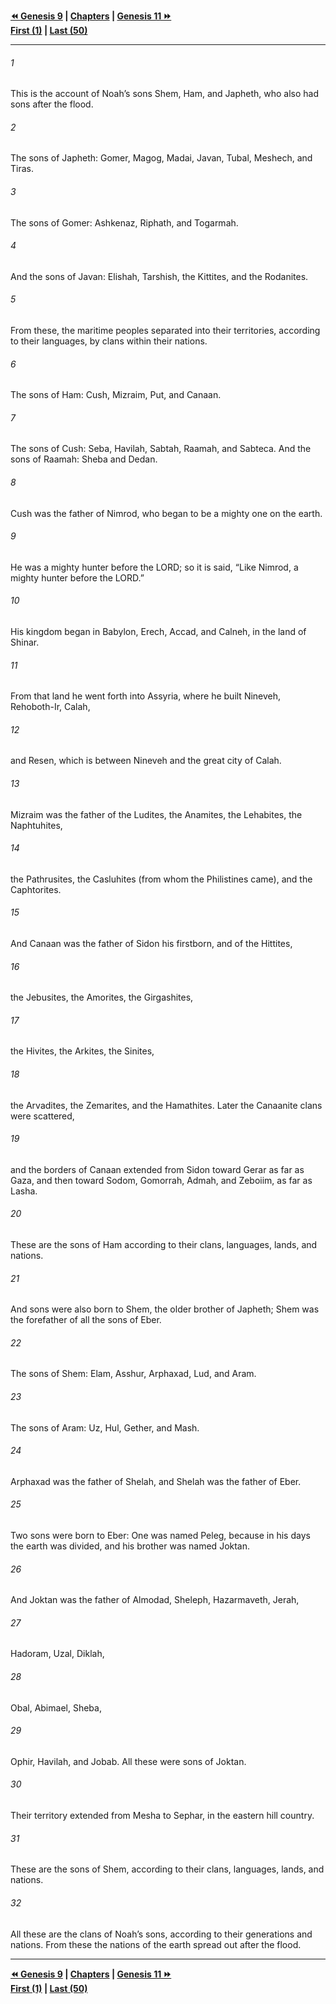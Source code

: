   
**[⏪ Genesis 9](./Genesis%209.md) | [Chapters](./_index.md) | [Genesis 11 ⏩](./Genesis%2011.md)**  
**[First (1)](./Genesis%201.md) | [Last (50)](./Genesis%2050.md)**  
  
---  
  
###### 1  
This is the account of Noah’s sons Shem, Ham, and Japheth, who also had sons after the flood.  
  
###### 2  
The sons of Japheth: Gomer, Magog, Madai, Javan, Tubal, Meshech, and Tiras.  
  
###### 3  
The sons of Gomer: Ashkenaz, Riphath, and Togarmah.  
  
###### 4  
And the sons of Javan: Elishah, Tarshish, the Kittites, and the Rodanites.  
  
###### 5  
From these, the maritime peoples separated into their territories, according to their languages, by clans within their nations.  
  
###### 6  
The sons of Ham: Cush, Mizraim, Put, and Canaan.  
  
###### 7  
The sons of Cush: Seba, Havilah, Sabtah, Raamah, and Sabteca. And the sons of Raamah: Sheba and Dedan.  
  
###### 8  
Cush was the father of Nimrod, who began to be a mighty one on the earth.  
  
###### 9  
He was a mighty hunter before the LORD; so it is said, “Like Nimrod, a mighty hunter before the LORD.”  
  
###### 10  
His kingdom began in Babylon, Erech, Accad, and Calneh, in the land of Shinar.  
  
###### 11  
From that land he went forth into Assyria, where he built Nineveh, Rehoboth-Ir, Calah,  
  
###### 12  
and Resen, which is between Nineveh and the great city of Calah.  
  
###### 13  
Mizraim was the father of the Ludites, the Anamites, the Lehabites, the Naphtuhites,  
  
###### 14  
the Pathrusites, the Casluhites (from whom the Philistines came), and the Caphtorites.  
  
###### 15  
And Canaan was the father of Sidon his firstborn, and of the Hittites,  
  
###### 16  
the Jebusites, the Amorites, the Girgashites,  
  
###### 17  
the Hivites, the Arkites, the Sinites,  
  
###### 18  
the Arvadites, the Zemarites, and the Hamathites. Later the Canaanite clans were scattered,  
  
###### 19  
and the borders of Canaan extended from Sidon toward Gerar as far as Gaza, and then toward Sodom, Gomorrah, Admah, and Zeboiim, as far as Lasha.  
  
###### 20  
These are the sons of Ham according to their clans, languages, lands, and nations.  
  
###### 21  
And sons were also born to Shem, the older brother of Japheth; Shem was the forefather of all the sons of Eber.  
  
###### 22  
The sons of Shem: Elam, Asshur, Arphaxad, Lud, and Aram.  
  
###### 23  
The sons of Aram: Uz, Hul, Gether, and Mash.  
  
###### 24  
Arphaxad was the father of Shelah, and Shelah was the father of Eber.  
  
###### 25  
Two sons were born to Eber: One was named Peleg, because in his days the earth was divided, and his brother was named Joktan.  
  
###### 26  
And Joktan was the father of Almodad, Sheleph, Hazarmaveth, Jerah,  
  
###### 27  
Hadoram, Uzal, Diklah,  
  
###### 28  
Obal, Abimael, Sheba,  
  
###### 29  
Ophir, Havilah, and Jobab. All these were sons of Joktan.  
  
###### 30  
Their territory extended from Mesha to Sephar, in the eastern hill country.  
  
###### 31  
These are the sons of Shem, according to their clans, languages, lands, and nations.  
  
###### 32  
All these are the clans of Noah’s sons, according to their generations and nations. From these the nations of the earth spread out after the flood.  
  
  
---  
  
**[⏪ Genesis 9](./Genesis%209.md) | [Chapters](./_index.md) | [Genesis 11 ⏩](./Genesis%2011.md)**  
**[First (1)](./Genesis%201.md) | [Last (50)](./Genesis%2050.md)**  
  
